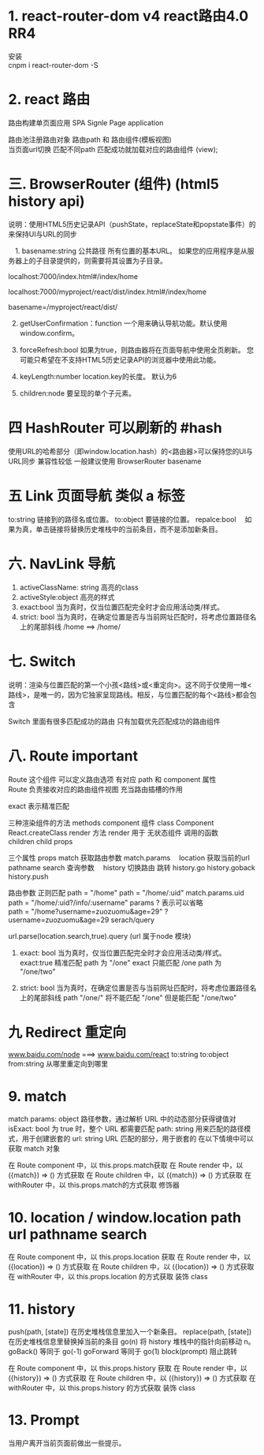 

# 1. react-router-dom v4  react路由4.0  RR4

安装  
cnpm i react-router-dom -S

# 2. react 路由

路由构建单页面应用   SPA    Signle Page application

路由池注册路由对象  路由path  和  路由组件(模板视图)  
当页面url切换  匹配不同path  匹配成功就加载对应的路由组件  (view);



# 三. BrowserRouter  (组件)   (html5 history api)
说明：使用HTML5历史记录API（pushState，replaceState和popstate事件）的<Router>来保持UI与URL的同步

　1. basename:string 公共路径 所有位置的基本URL。 如果您的应用程序是从服务器上的子目录提供的，则需要将其设置为子目录。

localhost:7000/index.html#/index/home

localhost:7000/myproject/react/dist/index.html#/index/home

basename=/myproject/react/dist/


 2. getUserConfirmation：function  一个用来确认导航功能。默认使用window.confirm。

 3. forceRefresh:bool  如果为true，则路由器将在页面导航中使用全页刷新。 您可能只希望在不支持HTML5历史记录API的浏览器中使用此功能。

 4. keyLength:number location.key的长度。 默认为6

 5. children:node 要呈现的单个子元素。


 # 四  HashRouter  可以刷新的   #hash
 使用URL的哈希部分（即window.location.hash）的<路由器>可以保持您的UI与URL同步 
 兼容性较低  一般建议使用  BrowserRouter
 basename 


 # 五 Link  页面导航  类似 a 标签 

 to:string   链接到的路径名或位置。 
 to:object  要链接的位置。
 repalce:bool  　如果为真，单击链接将替换历史堆栈中的当前条目，而不是添加新条目。

 # 六. NavLink    导航
 1. activeClassName: string   高亮的class
 2. activeStyle:object    高亮的样式
 3. exact:bool  当为真时，仅当位置匹配完全时才会应用活动类/样式。
 4. strict: bool  当为真时，在确定位置是否与当前网址匹配时，将考虑位置路径名上的尾部斜线   /home ==>  /home/


 # 七. Switch 
说明：渲染与位置匹配的第一个小孩<路线>或<重定向>。这不同于仅使用一堆<路线>，<Switch>是唯一的，因为它独家呈现路线。相反，与位置匹配的每个<路线>都会包含

Switch  里面有很多匹配成功的路由 只有加载优先匹配成功的路由组件 


 # 八. Route  important

 Route 这个组件  可以定义路由选项   有对应 path 和 component  属性  
 Route 负责接收对应的路由组件视图   充当路由插槽的作用 

 exact 表示精准匹配 

 三种渲染组件的方法 methods
 component    组件  class  Component React.createClass  render 方法 
 render    用于 无状态组件   调用的函数   
 children  child props 

 三个属性  props
  match  获取路由参数  match.params 
　location   获取当前的url  pathname search 查询参数 
　history  切换路由 跳转  history.go  history.goback history.push 

 路由参数  正则匹配
 path = "/home"
 path = "/home/:uid"   match.params.uid 
 path = "/home/:uid?/info/:username"   params  ? 表示可以省略  
 path = "/home?username=zuozuomu&age=29"   ?username=zuozuomu&age=29   serach/query 

 url.parse(location.search,true).query   (url 属于node 模块)


1. exact: bool
当为真时，仅当位置匹配完全时才会应用活动类/样式。
exact:true  精准匹配
path 为 "/one"   exact  只能匹配 /one
path 为  "/one/two"

2. strict: bool
当为真时，在确定位置是否与当前网址匹配时，将考虑位置路径名上的尾部斜线
path "/one/"   将不能匹配 "/one"   但是能匹配 "/one/two"



# 九 Redirect  重定向 
www.baidu.com/node ===>  www.baidu.com/react 
<Redirect to="/">
to:string
to:object
from:string 从哪里重定向到哪里  


# 9. match 

match
params: object 路径参数，通过解析 URL 中的动态部分获得键值对
isExact: bool 为 true 时，整个 URL 都需要匹配
path: string 用来匹配的路径模式，用于创建嵌套的 <Route>
url: string URL 匹配的部分，用于嵌套的 <Link>
在以下情境中可以获取 match 对象

在 Route component 中，以 this.props.match获取
在 Route render 中，以 ({match}) => () 方式获取
在 Route children 中，以 ({match}) => () 方式获取
在 withRouter 中，以 this.props.match的方式获取  修饰器 

# 10. location  / window.location  path url  pathname  search  

在 Route component 中，以 this.props.location 获取
在 Route render 中，以 ({location}) => () 方式获取
在 Route children 中，以 ({location}) => () 方式获取
在 withRouter 中，以 this.props.location 的方式获取  装饰 class 

# 11. history

push(path, [state]) 在历史堆栈信息里加入一个新条目。
replace(path, [state]) 在历史堆栈信息里替换掉当前的条目
go(n) 将 history 堆栈中的指针向前移动 n。
goBack() 等同于 go(-1)
goForward 等同于 go(1)
block(prompt) 阻止跳转

在 Route component 中，以 this.props.history 获取
在 Route render 中，以 ({history}) => () 方式获取
在 Route children 中，以 ({history}) => () 方式获取
在 withRouter 中，以 this.props.history 的方式获取  装饰 class 




# 13. Prompt 

当用户离开当前页面前做出一些提示。